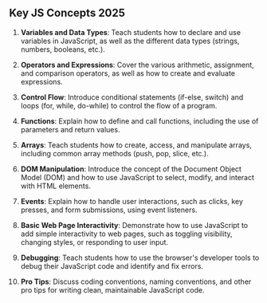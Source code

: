 ## Key JS Concepts 2025

1. **Variables and Data Types**: Teach students how to declare and use variables in JavaScript, as well as the different data types (strings, numbers, booleans, etc.).

2. **Operators and Expressions**: Cover the various arithmetic, assignment, and comparison operators, as well as how to create and evaluate expressions.

3. **Control Flow**: Introduce conditional statements (if-else, switch) and loops (for, while, do-while) to control the flow of a program.

4. **Functions**: Explain how to define and call functions, including the use of parameters and return values.

5. **Arrays**: Teach students how to create, access, and manipulate arrays, including common array methods (push, pop, slice, etc.).

6. **DOM Manipulation**: Introduce the concept of the Document Object Model (DOM) and how to use JavaScript to select, modify, and interact with HTML elements.

7. **Events**: Explain how to handle user interactions, such as clicks, key presses, and form submissions, using event listeners.

8. **Basic Web Page Interactivity**: Demonstrate how to use JavaScript to add simple interactivity to web pages, such as toggling visibility, changing styles, or responding to user input.

9. **Debugging**: Teach students how to use the browser's developer tools to debug their JavaScript code and identify and fix errors.

10. **Pro Tips**: Discuss coding conventions, naming conventions, and other pro tips for writing clean, maintainable JavaScript code.